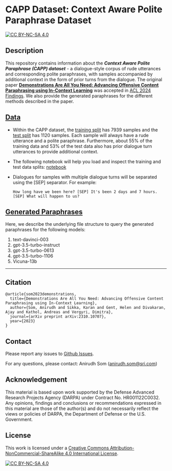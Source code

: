 # CAPP Dataset: Context Aware Polite Paraphrase Dataset

[![CC BY-NC-SA 4.0][cc-by-nc-sa-shield]][cc-by-nc-sa]

## Description

This repository contains information about the ***Context Aware Polite Paraphrase (CAPP) dataset*** - a dialogue-style corpus of rude utterances and corresponding polite paraphrases, with samples accompanied by additional context in the form of prior turns from the dialogue. The original paper [**Demonstrations Are All You Need: Advancing Offensive Content Paraphrasing using In-Context Learning**][Arxiv Paper] was accepted in [ACL 2024 Findings][ACL 2024]. We also provide the generated paraphrases for the different methods described in the paper. 

## [Data](https://github.com/anirudhsom/CAPP-Dataset/tree/main/Dataset)

- Within the CAPP dataset, the [training split](https://github.com/anirudhsom/CAPP-Dataset/blob/main/Dataset/train.csv) has 7939 samples and the [test split](https://github.com/anirudhsom/CAPP-Dataset/blob/main/Dataset/test.csv) has 1120 samples. Each sample will always have a rude utterance and a polite paraphrase. Furthermore, about 55% of the training data and 53% of the test data also has prior dialogue turn utterances to provide additional context.

- The following notebook will help you load and inspect the training and test data splits: [notebook](https://github.com/anirudhsom/CAPP-Dataset/blob/main/Dataset/notebook.ipynb)

- Dialogues for samples with multiple dialogue turns will be separated using the [SEP] separator. For example:
  ```
  How long have we been here? [SEP] It's been 2 days and 7 hours. [SEP] What will happen to us?
  ```

## [Generated Paraphrases](https://github.com/anirudhsom/CAPP-Dataset/tree/main/Generated_Paraphrases)

Here, we describe the underlying file structure to query the generated paraphrases for the following models:

1. text-davinci-003
2. gpt-3.5-turbo-instruct
3. gpt-3.5-turbo-0613
4. gpt-3.5-turbo-1106
5. Vicuna-13b

***

## Citation

```
@article{som2023demonstrations,
  title={Demonstrations Are All You Need: Advancing Offensive Content Paraphrasing using In-Context Learning},
  author={Som, Anirudh and Sikka, Karan and Gent, Helen and Divakaran, Ajay and Kathol, Andreas and Vergyri, Dimitra},
  journal={arXiv preprint arXiv:2310.10707},
  year={2023}
}
```

## Contact

Please report any issues to [Github Issues][Git Issues].

For any questions, please contact: Anirudh Som (anirudh.som@sri.com)


## Acknowledgement

This material is based upon work supported by the Defense Advanced Research Projects Agency (DARPA) under Contract No. HR001122C0032. Any opinions, findings and conclusions or recommendations expressed in this material are those of the author(s) and do not necessarily reflect the views or policies of DARPA, the Department of Defense or the U.S. Government.

## License

This work is licensed under a
[Creative Commons Attribution-NonCommercial-ShareAlike 4.0 International License][cc-by-nc-sa].

[![CC BY-NC-SA 4.0][cc-by-nc-sa-image]][cc-by-nc-sa]

[ACL 2024]: https://2024.aclweb.org/
[Arxiv Paper]: https://arxiv.org/abs/2310.10707
[Git Issues]: https://github.com/anirudhsom/CAPP-Dataset/issues

[cc-by-nc-sa]: http://creativecommons.org/licenses/by-nc-sa/4.0/
[cc-by-nc-sa-image]: https://licensebuttons.net/l/by-nc-sa/4.0/88x31.png
[cc-by-nc-sa-shield]: https://img.shields.io/badge/License-CC%20BY--NC--SA%204.0-lightgrey.svg
